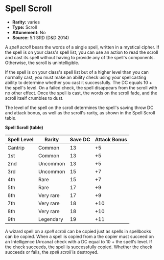 
# Spell Scroll

* **Rarity:** varies
* **Type:** Scroll
* **Attunement:** No
* **Source:** 5.1 SRD (D&D 2014)


A _spell scroll_ bears the words of a single spell, written in a mystical cipher. If the spell is on your class's spell list, you can use an action to read the scroll and cast its spell without having to provide any of the spell's components. Otherwise, the scroll is unintelligible.

If the spell is on your class's spell list but of a higher level than you can normally cast, you must make an ability check using your spellcasting ability to determine whether you cast it successfully. The DC equals 10 + the spell's level. On a failed check, the spell disappears from the scroll with no other effect. Once the spell is cast, the words on the scroll fade, and the scroll itself crumbles to dust.

The level of the spell on the scroll determines the spell's saving throw DC and attack bonus, as well as the scroll's rarity, as shown in the Spell Scroll table.

**Spell Scroll (table)**

| Spell Level | Rarity    | Save DC | Attack Bonus |
|-------------|-----------|---------|--------------|
| Cantrip     | Common    | 13      | +5           |
| 1st         | Common    | 13      | +5           |
| 2nd         | Uncommon  | 13      | +5           |
| 3rd         | Uncommon  | 15      | +7           |
| 4th         | Rare      | 15      | +7           |
| 5th         | Rare      | 17      | +9           |
| 6th         | Very rare | 17      | +9           |
| 7th         | Very rare | 18      | +10          |
| 8th         | Very rare | 18      | +10          |
| 9th         | Legendary | 19      | +11          |

A wizard spell on a _spell scroll_ can be copied just as spells in spellbooks can be copied. When a spell is copied from a the copier must succeed on an Intelligence (Arcana) check with a DC equal to 10 + the spell's level. If the check succeeds, the spell is successfully copied. Whether the check succeeds or fails, the _spell scroll_ is destroyed.
